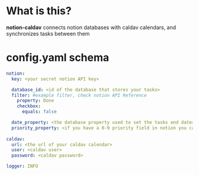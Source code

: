 # What is this?
__notion-caldav__ connects notion databases with caldav calendars, and synchronizes tasks between them

# config.yaml schema
```yaml
notion:
  key: <your secret notion API key>

  database_id: <id of the database that stores your tasks>
  filter: #example filter, check notion API Reference
    property: Done
    checkbox:
      equals: false

  date_property: <the database property used to set the tasks end date>
  priority_property: <if you have a 0-9 priority field in notion you can use it here>
  
caldav:
  url: <the url of your caldav calendar>
  user: <caldav user>
  password: <caldav password>

logger: INFO
```
